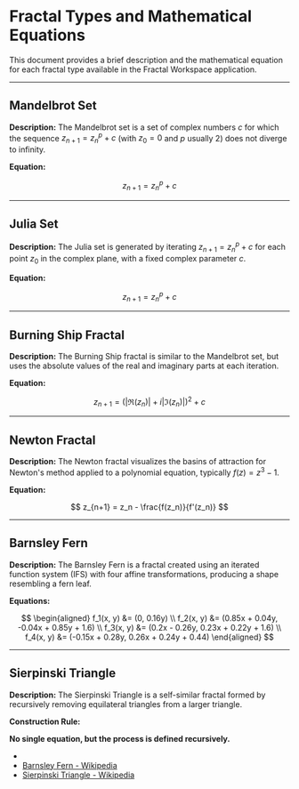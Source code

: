 # Fractal Types and Mathematical Equations

This document provides a brief description and the mathematical equation for each fractal type available in the Fractal Workspace application.

---

## Mandelbrot Set

**Description:**
The Mandelbrot set is a set of complex numbers $c$ for which the sequence $z_{n+1} = z_n^p + c$ (with $z_0 = 0$ and $p$ usually 2) does not diverge to infinity.

**Equation:**

$$
z_{n+1} = z_n^p + c
$$

---

## Julia Set

**Description:**
The Julia set is generated by iterating $z_{n+1} = z_n^p + c$ for each point $z_0$ in the complex plane, with a fixed complex parameter $c$.

**Equation:**

$$
z_{n+1} = z_n^p + c
$$

---

## Burning Ship Fractal

**Description:**
The Burning Ship fractal is similar to the Mandelbrot set, but uses the absolute values of the real and imaginary parts at each iteration.

**Equation:**

$$
z_{n+1} = (|\Re(z_n)| + i|\Im(z_n)|)^2 + c
$$

---

## Newton Fractal

**Description:**
The Newton fractal visualizes the basins of attraction for Newton's method applied to a polynomial equation, typically $f(z) = z^3 - 1$.

**Equation:**

$$
z_{n+1} = z_n - \frac{f(z_n)}{f'(z_n)}
$$

---

## Barnsley Fern

**Description:**
The Barnsley Fern is a fractal created using an iterated function system (IFS) with four affine transformations, producing a shape resembling a fern leaf.

**Equations:**

$$
\begin{aligned}
    f_1(x, y) &= (0, 0.16y) \\
    f_2(x, y) &= (0.85x + 0.04y, -0.04x + 0.85y + 1.6) \\
    f_3(x, y) &= (0.2x - 0.26y, 0.23x + 0.22y + 1.6) \\
    f_4(x, y) &= (-0.15x + 0.28y, 0.26x + 0.24y + 0.44)
\end{aligned}
$$

---

## Sierpinski Triangle

**Description:**
The Sierpinski Triangle is a self-similar fractal formed by recursively removing equilateral triangles from a larger triangle.

**Construction Rule:**


**No single equation, but the process is defined recursively.**


-
- [Barnsley Fern - Wikipedia](https://en.wikipedia.org/wiki/Barnsley_fern)
- [Sierpinski Triangle - Wikipedia](https://en.wikipedia.org/wiki/Sierpinski_triangle)
